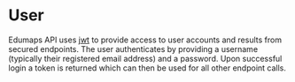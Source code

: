 
# User

Edumaps API uses [jwt](https://jwt.io/) to provide access to user accounts and results from secured endpoints. The user authenticates by providing a username (typically their registered email address) and a password. Upon successful login a token is returned which can then be used for all other endpoint calls.

